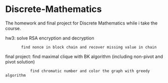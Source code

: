 # Discrete-Mathematics

The homework and final project for Discrete Mathematics while i take the course.

hw3: 
           solve RSA encryption and decryption

           find nonce in block chain and recover missing value in chain
           
final project: 
               find maximal clique with BK algorithm (including non-pivot and pivot solution)

               find chromatic number and color the graph with greedy algorithm
